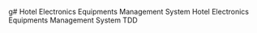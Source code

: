g# Hotel Electronics Equipments Management System
Hotel Electronics Equipments Management System TDD
